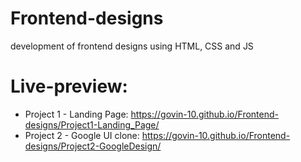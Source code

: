# Frontend-designs
development of frontend designs using HTML, CSS and JS

# Live-preview:
* Project 1 - Landing Page: https://govin-10.github.io/Frontend-designs/Project1-Landing_Page/
* Project 2 - Google UI clone: https://govin-10.github.io/Frontend-designs/Project2-GoogleDesign/
